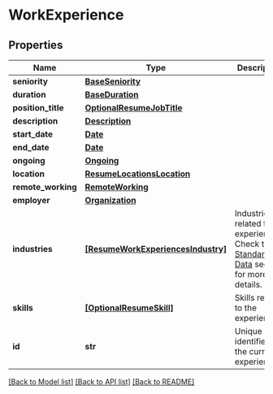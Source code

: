 # WorkExperience


## Properties
Name | Type | Description | Notes
------------ | ------------- | ------------- | -------------
**seniority** | [**BaseSeniority**](BaseSeniority.md) |  | [optional] 
**duration** | [**BaseDuration**](BaseDuration.md) |  | [optional] 
**position_title** | [**OptionalResumeJobTitle**](OptionalResumeJobTitle.md) |  | [optional] 
**description** | [**Description**](Description.md) |  | [optional] 
**start_date** | [**Date**](Date.md) |  | [optional] 
**end_date** | [**Date**](Date.md) |  | [optional] 
**ongoing** | [**Ongoing**](Ongoing.md) |  | [optional] 
**location** | [**ResumeLocationsLocation**](ResumeLocationsLocation.md) |  | [optional] 
**remote_working** | [**RemoteWorking**](RemoteWorking.md) |  | [optional] 
**employer** | [**Organization**](Organization.md) |  | [optional] 
**industries** | [**[ResumeWorkExperiencesIndustry]**](ResumeWorkExperiencesIndustry.md) | Industries related to the experience. Check the [Standardized Data](https://api.inda.ai/hr/docs/v2/#tag/Standardized-Data) section for more details. | [optional] 
**skills** | [**[OptionalResumeSkill]**](OptionalResumeSkill.md) | Skills related to the experience. | [optional] 
**id** | **str** | Unique identifier for the current experience. | [optional] 

[[Back to Model list]](../README.md#documentation-for-models) [[Back to API list]](../README.md#documentation-for-api-endpoints) [[Back to README]](../README.md)


